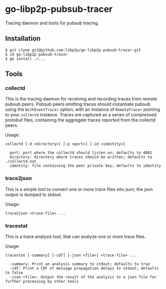 # go-libp2p-pubsub-tracer

Tracing daemon and tools for pubsub tracing.

## Installation

```
$ git clone git@github.com:libp2p/go-libp2p-pubsub-tracer.git
$ cd go-libp2p-pubsub-tracer
$ go install ./...
```

## Tools

### collectd

This is the tracing daemon for receiving and recording traces from remote pubsub peers.
Pubsub peers emitting traces should instantiate pubsub using the `WithEventTracer` option,
with an instance of `RemoteTracer` pointing to your `collectd` instance. Traces are captured
as a series of compressed protobuf files, containing the aggregate traces reported from the
collectd peers.

Usage:
```
collectd [-d <directory>] [-p <port>] [-id <identity>]

  port: port where the collectd should listen on; defaults to 4001
  directory: directory where traces should be written; defaults to ./collectd.out
  identity: file containing the peer private key; defaults to identity
```


### trace2json

This is a simple tool to convert one or more trace files into json; the json output is dumped
to stdout.

Usage:
```
trace2json <trace-file> ...
```

### tracestat

This is a trace analysis tool, that can analyze one or more trace files.

Usage:
```
tracestat [-summary] [-cdf] [-json <file>] <trace-file> ...

  -summary: Print an analysis summary to stdout; defaults to true
  -cdf: Print a CDF of message propagation delays to stdout; defaults to false
  -json <file>: Output the result of the analysis to a json file for further processing by other tools
```
